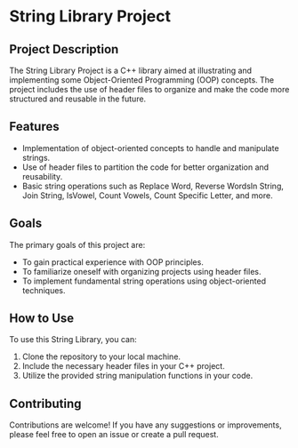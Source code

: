 # String Library Project

## Project Description

The String Library Project is a C++ library aimed at illustrating and implementing some Object-Oriented Programming (OOP) concepts.
The project includes the use of header files to organize and make the code more structured and reusable in the future.

## Features

- Implementation of object-oriented concepts to handle and manipulate strings.
- Use of header files to partition the code for better organization and reusability.
- Basic string operations such as Replace Word, Reverse WordsIn String, Join String, IsVowel, Count Vowels, Count Specific Letter, and more.

## Goals

The primary goals of this project are:
- To gain practical experience with OOP principles.
- To familiarize oneself with organizing projects using header files.
- To implement fundamental string operations using object-oriented techniques.

## How to Use

To use this String Library, you can:
1. Clone the repository to your local machine.
2. Include the necessary header files in your C++ project.
3. Utilize the provided string manipulation functions in your code.

## Contributing

Contributions are welcome! If you have any suggestions or improvements, please feel free to open an issue or create a pull request.


